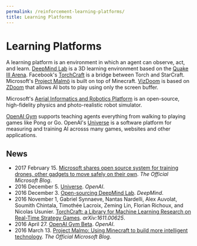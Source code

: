 ```yaml
---
permalink: /reinforcement-learning-platforms/
title: Learning Platforms
---
```

# Learning Platforms

A learning platform is an environment in which an agent can observe, act, and learn. [DeepMind Lab](https://github.com/deepmind/lab) is a 3D learning environment based on the [Quake III Arena](https://github.com/id-Software/Quake-III-Arena). Facebook's [TorchCraft](https://github.com/TorchCraft/TorchCraft) is a bridge between Torch and StarCraft. Microsoft's [Project Malmö](https://github.com/Microsoft/malmo) is built on top of Minecraft. [VizDoom](https://github.com/mwydmuch/ViZDoom) is based on [ZDoom](https://github.com/rheit/zdoom) that allows AI bots to play using only the screen buffer.

Microsoft's [Aerial Informatics and Robotics Platform](https://www.microsoft.com/en-us/research/project/aerial-informatics-robotics-platform/) is an open-source, high-fidelity physics and photo-realistic robot simulator.

[OpenAI Gym](https://gym.openai.com/) supports teaching agents everything from walking to playing games like Pong or Go. OpenAI's [Universe](https://universe.openai.com/) is a software platform for measuring and training AI acrosss many games, websites and other applications.

## News

* 2017 February 15. [Microsoft shares open source system for training drones, other gadgets to move safely on their own](https://blogs.microsoft.com/next/2017/02/15/microsoft-shares-open-source-system-training-drones-gadgets-move-safely/). *The Official Microsoft Blog*.
* 2016 December 5. [Universe](https://blog.openai.com/universe/). *OpenAI*.
* 2016 December 3. [Open-sourcing DeepMind Lab](https://deepmind.com/blog/open-sourcing-deepmind-lab/). *DeepMind*.
* 2016 November 1, Gabriel Synnaeve, Nantas Nardelli, Alex Auvolat, Soumith Chintala, Timothée Lacroix, Zeming Lin, Florian Richoux, and Nicolas Usunier. [TorchCraft: a Library for Machine Learning Research on Real-Time Strategy Games](https://arxiv.org/abs/1611.00625). *arXiv:1611.00625*.
* 2016 April 27. [OpenAI Gym Beta](https://blog.openai.com/openai-gym-beta/). *OpenAI*.
* 2016 March 13. [Project Malmo: Using Minecraft to build more intelligent technology](https://blogs.microsoft.com/next/2016/03/13/project-malmo-using-minecraft-build-intelligent-technology/). *The Official Microsoft Blog*.
